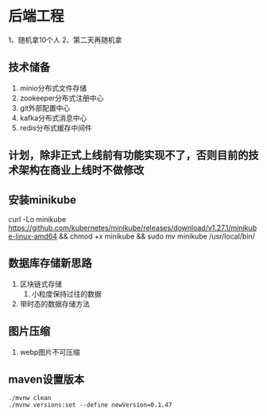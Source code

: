 # 后端工程

1、随机拿10个人
2、第二天再随机拿

## 技术储备

1. minio分布式文件存储
2. zookeeper分布式注册中心
3. git外部配置中心
4. kafka分布式消息中心
5. redis分布式缓存中间件

## 计划，除非正式上线前有功能实现不了，否则目前的技术架构在商业上线时不做修改

## 安装minikube

curl -Lo minikube https://github.com/kubernetes/minikube/releases/download/v1.27.1/minikube-linux-amd64 && chmod +x
minikube && sudo mv minikube /usr/local/bin/

## 数据库存储新思路

1. 区块链式存储
    1. 小粒度保持过往的数据
2. 带时态的数据存储方法

## 图片压缩

1. webp图片不可压缩

## maven设置版本

```shell
./mvnw clean
./mvnw versions:set --define newVersion=0.1.47
```
